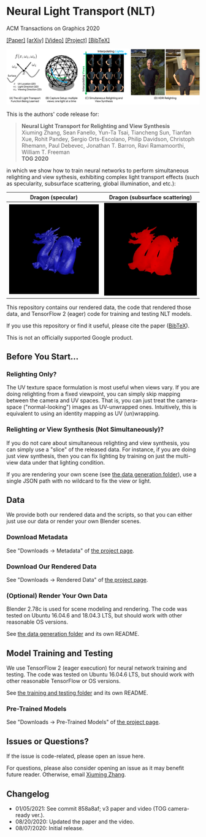 # Neural Light Transport (NLT)

ACM Transactions on Graphics 2020

[[Paper]](http://nlt.csail.mit.edu/assets/nlt.pdf)
[[arXiv]](https://arxiv.org/abs/2008.03806)
[[Video]](https://www.youtube.com/watch?v=gWdKjxCmYMI)
[[Project]](http://nlt.csail.mit.edu/)
[[BibTeX]](http://nlt.csail.mit.edu/assets/nlt.bib)

![teaser](assets/teaser.png)

This is the authors' code release for:
> **Neural Light Transport for Relighting and View Synthesis**  
> Xiuming Zhang, Sean Fanello, Yun-Ta Tsai, Tiancheng Sun, Tianfan Xue,
> Rohit Pandey, Sergio Orts-Escolano, Philip Davidson, Christoph Rhemann,
> Paul Debevec, Jonathan T. Barron, Ravi Ramamoorthi, William T. Freeman  
> **TOG 2020**

in which we show how to train neural networks to perform simultaneous relighting
and view sythesis, exhibiting complex light transport effects (such as
specularity, subsurface scattering, global illumination, and etc.):

Dragon (specular) | Dragon (subsurface scattering)
------------ | -------------
![dragon_specular](assets/dragon_specular_pred.gif) | ![dragon_sss](assets/dragon_sss_pred.gif)

This repository contains our rendered data, the code that rendered those data,
and TensorFlow 2 (eager) code for training and testing NLT models.

If you use this repository or find it useful, please cite the paper
([BibTeX](http://nlt.csail.mit.edu/assets/nlt.bib)).

This is not an officially supported Google product.


## Before You Start...

### Relighting Only?

The UV texture space formulation is most useful when views vary.
If you are doing relighting from a fixed viewpoint, you can simply
skip mapping between the camera and UV spaces. That is, you can
just treat the camera-space ("normal-looking") images as UV-unwrapped ones.
Intuitively, this is equivalent to using an identity mapping as UV (un)wrapping.

### Relighting *or* View Synthesis (Not Simultaneously)?

If you do not care about simultaneous relighting and view synthesis, you can
simply use a "slice" of the released data. For instance, if you are doing just
view synthesis, then you can fix lighting by training on just the multi-view
data under that lighting condition.

If you are rendering your own scene (see
[the data generation folder](data_gen/)), use a single JSON path with
no wildcard to fix the view or light.


## Data

We provide both our rendered data and the scripts, so that you can either
just use our data or render your own Blender scenes.

### Download Metadata

See "Downloads -> Metadata" of [the project page](http://nlt.csail.mit.edu).

### Download Our Rendered Data

See "Downloads -> Rendered Data" of [the project page](http://nlt.csail.mit.edu).

### (Optional) Render Your Own Data

Blender 2.78c is used for scene modeling and rendering. The code was tested
on Ubuntu 16.04.6 and 18.04.3 LTS, but should work with other reasonable OS
versions.

See [the data generation folder](data_gen/) and its own README.


## Model Training and Testing

We use TensorFlow 2 (eager execution) for neural network training and testing.
The code was tested on Ubuntu 16.04.6 LTS, but should work with other
reasonable TensorFlow or OS versions.

See [the training and testing folder](nlt/) and its own README.

### Pre-Trained Models

See "Downloads -> Pre-Trained Models" of [the project page](http://nlt.csail.mit.edu).

## Issues or Questions?

If the issue is code-related, please open an issue here.

For questions, please also consider opening an issue as it may benefit future
reader. Otherwise, email [Xiuming Zhang](http://people.csail.mit.edu/xiuming).


## Changelog

* 01/05/2021: See commit 858a8af; v3 paper and video (TOG camera-ready ver.).
* 08/20/2020: Updated the paper and the video.
* 08/07/2020: Initial release.
